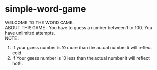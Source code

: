 # simple-word-game
WELCOME TO THE WORD GAME.<br>
ABOUT THIS GAME : You have to guess a number between 1 to 100. You have unlimited attempts. <br>
NOTE : 
1. If your guess number is 10 more than the actual number it will reflect cold.
2. If Your guess number is 10 less than the actual number it will reflect hot!!.